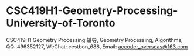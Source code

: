 # CSC419H1-Geometry-Processing-University-of-Toronto
CSC419H1 Geometry Processing 辅导, Geometry Processing, Algorithms, QQ: 496352127, WeChat: cestbon_688, Email: accoder_overseas@163.com
